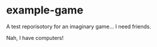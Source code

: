 # example-game
A test reporisotory for an imaginary game... I need friends.

Nah, I have computers!

